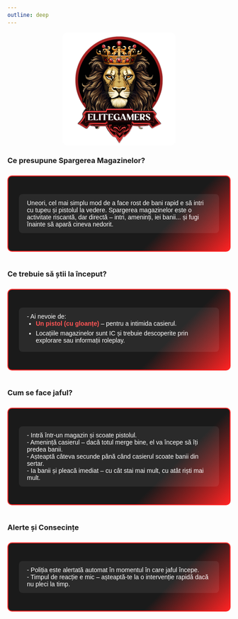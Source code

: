 ```yaml
---
outline: deep
---
```


<img src="../public/elitegamers.png" alt="pozaRegulament" width="256" height="256" style="display: block; margin: 0 auto; border-radius: 5%;">

<style>
  .eg-jaf-magazin {
    background: linear-gradient(135deg, #1a1a1a 70%, #ff2323 100%);
    border: 2px solid #ff2323;
    border-radius: 10px;
    padding: 16px 24px;
    margin: 24px auto 40px auto;
    max-width: 900px;
    color: white;
    font-weight: 500;
    font-family: Arial, sans-serif;
  }
  .eg-jaf-magazin table {
    width: 100%;
    border-collapse: separate;
    border-spacing: 0 10px;
  }
  .eg-jaf-magazin td {
    background: rgba(255, 255, 255, 0.07);
    padding: 12px 18px;
    border-radius: 8px;
    vertical-align: top;
    color: #fff;
  }
  .eg-jaf-magazin td strong {
    color: #ff5555;
  }
  .eg-jaf-magazin td ul {
    margin: 0;
    padding-left: 20px;
  }
  .eg-jaf-magazin td ul li {
    margin-bottom: 6px;
  }
</style>

### Ce presupune Spargerea Magazinelor?
<div class="eg-jaf-magazin">
<table>
<tr><td>
Uneori, cel mai simplu mod de a face rost de bani rapid e să intri cu tupeu și pistolul la vedere. Spargerea magazinelor este o activitate riscantă, dar directă – intri, ameninți, iei banii... și fugi înainte să apară cineva nedorit.
</td></tr>
</table>
</div>

### Ce trebuie să știi la început?
<div class="eg-jaf-magazin">
<table>
<tr><td>
- Ai nevoie de:<br>
<ul>
  <li><strong>Un pistol (cu gloanțe)</strong> – pentru a intimida casierul.</li>
  <li>Locațiile magazinelor sunt IC și trebuie descoperite prin explorare sau informații roleplay.</li>
</ul>
</td></tr>
</table>
</div>

### Cum se face jaful?
<div class="eg-jaf-magazin">
<table>
<tr><td>
- Intră într-un magazin și scoate pistolul.<br>
- Amenință casierul – dacă totul merge bine, el va începe să îți predea banii.<br>
- Așteaptă câteva secunde până când casierul scoate banii din sertar.<br>
- Ia banii și pleacă imediat – cu cât stai mai mult, cu atât riști mai mult.
</td></tr>
</table>
</div>

### Alerte și Consecințe
<div class="eg-jaf-magazin">
<table>
<tr><td>
- Poliția este alertată automat în momentul în care jaful începe.<br>
- Timpul de reacție e mic – așteaptă-te la o intervenție rapidă dacă nu pleci la timp.
</td></tr>
</table>
</div>
